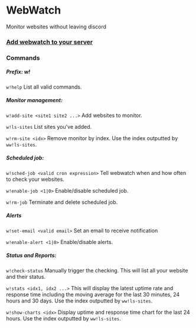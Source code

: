# WebWatch
Monitor websites without leaving discord

### **[Add webwatch to your server](https://discord.com/oauth2/authorize?client_id=918333040797835365&permissions=277025572864&scope=bot%20applications.commands)**

### Commands
##### Prefix: w!

`w!help` List all valid commands.

##### Monitor management:
`w!add-site <site1 site2 ...>` Add websites to monitor.

`w!ls-sites` List sites you've added.

`w!rm-site <idx>` Remove monitor by index. Use the index outputted by `ww!ls-sites`.

##### Scheduled job:
`w!sched-job <valid cron expression>` Tell webwatch when and how often to check your websites.

`w!enable-job <1|0>` Enable/disable scheduled job.

`w!rm-job` Terminate and delete scheduled job.

##### Alerts
`w!set-email <valid email>` Set an email to receive notification

`w!enable-alert <1|0>` Enable/disable alerts.

##### Status and Reports:
`w!check-status` Manually trigger the checking. This will list all your website and their status.

`w!stats <idx1, idx2 ...>` This will display the latest uptime rate and response time including the moving average for the last 30 minutes, 24 hours and 30 days. Use the index outputted by `ww!ls-sites`.

`w!show-charts <idx>` Display uptime and response time chart for the last 24 hours. Use the index outputted by `ww!ls-sites`.
